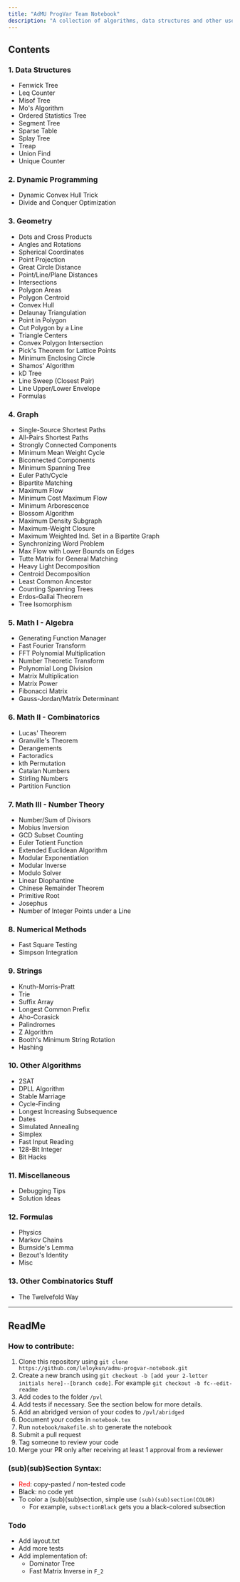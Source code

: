 ```yaml
---
title: "AdMU ProgVar Team Notebook"
description: "A collection of algorithms, data structures and other useful information for competitive programming."
---
```


## Contents

### 1. Data Structures
- Fenwick Tree
- Leq Counter
- Misof Tree
- Mo's Algorithm
- Ordered Statistics Tree
- Segment Tree
- Sparse Table
- Splay Tree
- Treap
- Union Find
- Unique Counter

### 2. Dynamic Programming
- Dynamic Convex Hull Trick
- Divide and Conquer Optimization

### 3. Geometry
- Dots and Cross Products
- Angles and Rotations
- Spherical Coordinates
- Point Projection
- Great Circle Distance
- Point/Line/Plane Distances
- Intersections
- Polygon Areas
- Polygon Centroid
- Convex Hull
- Delaunay Triangulation
- Point in Polygon
- Cut Polygon by a Line
- Triangle Centers
- Convex Polygon Intersection
- Pick's Theorem for Lattice Points
- Minimum Enclosing Circle
- Shamos' Algorithm
- kD Tree
- Line Sweep (Closest Pair)
- Line Upper/Lower Envelope
- Formulas

### 4. Graph
- Single-Source Shortest Paths
- All-Pairs Shortest Paths
- Strongly Connected Components
- Minimum Mean Weight Cycle
- Biconnected Components
- Minimum Spanning Tree
- Euler Path/Cycle
- Bipartite Matching
- Maximum Flow
- Minimum Cost Maximum Flow
- Minimum Arborescence
- Blossom Algorithm
- Maximum Density Subgraph
- Maximum-Weight Closure
- Maximum Weighted Ind. Set in a Bipartite Graph
- Synchronizing Word Problem
- Max Flow with Lower Bounds on Edges
- Tutte Matrix for General Matching
- Heavy Light Decomposition
- Centroid Decomposition
- Least Common Ancestor
- Counting Spanning Trees
- Erdos-Gallai Theorem
- Tree Isomorphism

### 5. Math I - Algebra
- Generating Function Manager
- Fast Fourier Transform
- FFT Polynomial Multiplication
- Number Theoretic Transform
- Polynomial Long Division
- Matrix Multiplication
- Matrix Power
- Fibonacci Matrix
- Gauss-Jordan/Matrix Determinant

### 6. Math II - Combinatorics
- Lucas' Theorem
- Granville's Theorem
- Derangements
- Factoradics
- kth Permutation
- Catalan Numbers
- Stirling Numbers
- Partition Function

### 7. Math III - Number Theory
- Number/Sum of Divisors
- Mobius Inversion
- GCD Subset Counting
- Euler Totient Function
- Extended Euclidean Algorithm
- Modular Exponentiation
- Modular Inverse
- Modulo Solver
- Linear Diophantine
- Chinese Remainder Theorem
- Primitive Root
- Josephus
- Number of Integer Points under a Line

### 8. Numerical Methods
- Fast Square Testing
- Simpson Integration

### 9. Strings
- Knuth-Morris-Pratt
- Trie
- Suffix Array
- Longest Common Prefix
- Aho-Corasick
- Palindromes
- Z Algorithm
- Booth's Minimum String Rotation
- Hashing

### 10. Other Algorithms
- 2SAT
- DPLL Algorithm
- Stable Marriage
- Cycle-Finding
- Longest Increasing Subsequence
- Dates
- Simulated Annealing
- Simplex
- Fast Input Reading
- 128-Bit Integer
- Bit Hacks

### 11. Miscellaneous
- Debugging Tips
- Solution Ideas

### 12. Formulas
- Physics
- Markov Chains
- Burnside's Lemma
- Bezout's Identity
- Misc

### 13. Other Combinatorics Stuff
- The Twelvefold Way

---

## ReadMe

### How to contribute:
1. Clone this repository using `git clone https://github.com/leloykun/admu-progvar-notebook.git`
2. Create a new branch using `git checkout -b [add your 2-letter initials here]--[branch code]`. For example `git checkout -b fc--edit-readme`
3. Add codes to the folder `/pvl`
4. Add tests if necessary. See the section below for more details.
5. Add an abridged version of your codes to `/pvl/abridged`
6. Document your codes in `notebook.tex`
7. Run `notebook/makefile.sh` to generate the notebook
8. Submit a pull request
9. Tag someone to review your code
10. Merge your PR only after receiving at least 1 approval from a reviewer

### (sub)(sub)Section Syntax:
- <span style="color:red">Red</span>: copy-pasted / non-tested code
- <span style="color:black">Black</span>: no code yet
- To color a (sub)(sub)section, simple use `(sub)(sub)section(COLOR)`
    - For example, `subsectionBlack` gets you a black-colored subsection

### Todo
- Add layout.txt
- Add more tests
- Add implementation of:
  - Dominator Tree
  - Fast Matrix Inverse in `F_2`
